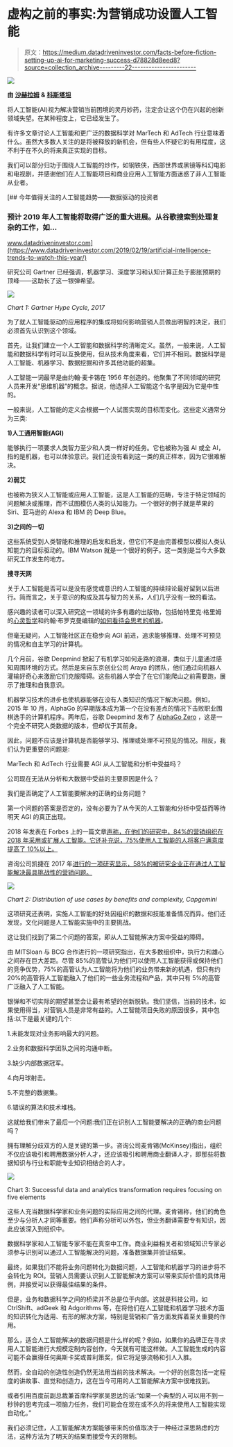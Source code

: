 # 虚构之前的事实:为营销成功设置人工智能

> 原文：<https://medium.datadriveninvestor.com/facts-before-fiction-setting-up-ai-for-marketing-success-d78828d8eed8?source=collection_archive---------22----------------------->

[![](img/c600e73a2955ebc13f10253dd1ee84e6.png)](http://www.track.datadriveninvestor.com/1B9E)

**由** [**沙赫拉姆**](https://www.linkedin.com/in/shahramsabzevari/?originalSubdomain=my) **&** [**科斯塔坦**](https://www.linkedin.com/in/costa-tan-phd-23293470/)

将人工智能(AI)视为解决营销当前困境的灵丹妙药，注定会让这个仍在兴起的创新领域失望。在某种程度上，它已经发生了。

有许多文章讨论人工智能和更广泛的数据科学对 MarTech 和 AdTech 行业意味着什么。虽然大多数人关注的是将被释放的新机会，但有些人怀疑它的有用程度，这不利于在不久的将来真正实现的目标。

我们可以部分归功于围绕人工智能的炒作，如钢铁侠，西部世界或黑镜等科幻电影和电视剧，并感谢他们在人工智能项目和商业应用人工智能方面迷惑了非人工智能从业者。

[](https://www.datadriveninvestor.com/2019/02/19/artificial-intelligence-trends-to-watch-this-year/) [## 今年值得关注的人工智能趋势——数据驱动的投资者

### 预计 2019 年人工智能将取得广泛的重大进展。从谷歌搜索到处理复杂的工作，如…

www.datadriveninvestor.com](https://www.datadriveninvestor.com/2019/02/19/artificial-intelligence-trends-to-watch-this-year/) 

研究公司 Gartner 已经强调，机器学习、深度学习和认知计算正处于膨胀预期的顶峰——这助长了这一银弹希望。

![](img/b015ce1822a68e1b2a5dca213c500ca8.png)

*Chart 1: Gartner Hype Cycle, 2017*

为了就人工智能驱动的应用程序的集成将如何影响营销人员做出明智的决定，我们必须首先认识到这个领域。

首先，让我们建立一个人工智能和数据科学的清晰定义。虽然，一般来说，人工智能和数据科学有时可以互换使用，但从技术角度来看，它们并不相同。数据科学是人工智能、机器学习、数据挖掘和许多其他功能的超集。

人工智能一词最早是由约翰·麦卡锡在 1956 年创造的。他聚集了不同领域的研究人员来开发“思维机器”的概念。据说，他选择人工智能这个名字是因为它是中性的。

一般来说，人工智能的定义会根据一个人试图实现的目标而变化。这些定义通常分为三类:

**1)人工通用智能(AGI)**

能够执行一项要求人类智力至少和人类一样好的任务。它也被称为强 AI 或全 AI，指的是机器，也可以体验意识。我们还没有看到这一类的真正样本，因为它很难解决。

**2)弱艾**

也被称为狭义人工智能或应用人工智能，这是人工智能的范畴，专注于特定领域的问题解决或推理，而不试图模仿人类的认知能力。一个很好的例子就是苹果的 Siri、亚马逊的 Alexa 和 IBM 的 Deep Blue。

**3)之间的一切**

这些系统受到人类智能和推理的启发和启发，但它们不是由完善模型以模拟人类认知能力的目标驱动的。IBM Watson 就是一个很好的例子。这一类别是当今大多数研究工作发生的地方。

**搜寻天网**

关于人工智能是否可以是没有感觉或意识的人工智能的持续辩论最好留到以后进行。简而言之，关于意识的构成及其与智力的关系，人们几乎没有一致的看法。

感兴趣的读者可以深入研究这一领域的许多有趣的出版物，包括帕特里克·格里姆的[心灵哲学](https://www.amazon.com/Philosophy-Mind-Consciousness-Thinking-Machines/dp/B00DTO5LQC/ref=sr_1_1?ie=UTF8&qid=1535960558&sr=1-1&keywords=Philosophy+Of+Mind)和约翰·布罗克曼编辑的[如何看待会思考的机器](https://www.brainpickings.org/2015/10/12/what-to-think-about-machines-that-think-brockman-edge-question/)。

但毫无疑问，人工智能社区正在稳步向 AGI 前进，追求能够推理、处理不可预见的情况和自主学习的计算机。

几个月前，谷歌 Deepmind 掀起了有机学习如何走路的浪潮，类似于儿童通过感知周围环境的方式。然后是来自东京创业公司 Araya 的团队，他们通过向机器人灌输好奇心来激励它们克服障碍。这些机器人学会了在它们能爬山之前需要跑，展示了推理和自我意识。

机器学习技术的进步也使机器能够在没有人类知识的情况下解决问题。例如，2015 年 10 月，AlphaGo 的早期版本成为第一个在没有差点的情况下击败职业围棋选手的计算机程序。两年后，谷歌 Deepmind 发布了 [AlphaGo Zero](https://www.theatlantic.com/technology/archive/2017/10/alphago-zero-the-ai-that-taught-itself-go/543450/) ，这是一个完全不研究人类数据的版本，但却优于其前身。

因此，问题不应该是计算机是否能够学习、推理或处理不可预见的情况。相反，我们认为更重要的问题是:

MarTech 和 AdTech 行业需要 AGI 从人工智能和分析中受益吗？

公司现在无法从分析和大数据中受益的主要原因是什么？

我们是否确定了人工智能要解决的正确的业务问题？

第一个问题的答案是否定的，没有必要为了从今天的人工智能和分析中受益而等待明天 AGI 的真正出现。

2018 年发表在 Forbes 上的一篇文章[声称，在他们的研究中，84%的营销组织在 2018 年采用或扩展人工智能。它还补充说，75%使用人工智能的人将客户满意度提高了 10%以上。](https://blog.hubspot.com/marketing/ai-marketing-use-cases)

咨询公司凯捷在 2017 年[进行的一项研究显示，58%的被研究企业正在通过人工智能解决最具挑战性的营销问题。](https://www.capgemini.com/wp-content/uploads/2017/09/dti-ai-report_final1.pdf)

![](img/03532a9da9b63fe508d26b4e788f3d6e.png)

*Chart 2: Distribution of use cases by benefits and complexity, Capgemini*

这项研究还表明，实施人工智能的好处因组织的数据和技能准备情况而异。他们还发现，文化问题是人工智能实施中的主要挑战。

这让我们找到了第二个问题的答案，即从人工智能解决方案中受益的障碍。

由 MITSloan 与 BCG 合作进行的一项研究指出，在大多数组织中，执行力和雄心之间存在巨大差距。尽管 85%的高管认为他们可以使用人工智能获得或保持他们的竞争优势，75%的高管认为人工智能将为他们的业务带来新的机遇，但只有约 20%的高管将人工智能融入了他们的一些业务流程和产品，其中只有 5%的高管广泛融入了人工智能。

银弹和不切实际的期望甚至会让最有希望的创新脱轨。我们坚信，当前的技术，如果使用得当，对营销人员是非常有益的。人工智能项目失败的原因很多，其中包括:以下是最关键的几个:

1.未能发现对业务影响最大的问题。

2.业务和数据科学团队之间的沟通中断。

3.缺少内部数据冠军。

4.向月球射击。

5.不完整的数据集。

6.错误的算法和技术堆栈。

这就给我们带来了最后一个问题:我们正在识别人工智能要解决的正确的商业问题吗？

拥有理解分歧双方的人是关键的第一步。咨询公司麦肯锡(McKinsey)指出，组织不仅应该吸引和聘用数据分析人才，还应该吸引和聘用商业翻译人才，即那些将数据知识与行业和职能专业知识相结合的人才。

![](img/e8c15dbbbca9acdb700519950e652157.png)

Chart 3: Successful data and analytics transformation requires focusing on five elements

这些人充当数据科学家和业务问题的实际应用之间的代理。麦肯锡称，他们的角色至少与分析人才同等重要。他们声称分析可以外包，但业务翻译需要专有知识，因此应该深入到组织中。

数据科学家和人工智能专家不能在真空中工作。商业利益相关者和领域知识专家必须参与识别可以通过人工智能解决的问题，准备数据集并验证结果。

最终，如果我们不能将业务问题转化为数据问题，人工智能和机器学习的进步将不会转化为 ROI。营销人员需要认识到人工智能解决方案可以带来实际价值的具体用例，并接受可以获得最佳结果的条件。

但是，业务和数据科学之间的桥梁并不总是位于内部。这就是科技公司，如 CtrlShift、adGeek 和 Adgorithms 等，在将他们在人工智能和机器学习技术方面的知识转化为适用、有形的解决方案，特别是营销和广告方面发挥着至关重要的作用。

那么，适合人工智能解决的数据问题是什么样的呢？例如，如果你的品牌正在寻求用人工智能进行大规模定制内容创作，今天就有可能这样做。人工智能生成的内容可能不会赢得任何奥斯卡奖或普利策奖，但它将足够流畅和引人入胜。

然而，全自动的创造性创造仍然无法用当前的技术解决。一个好的创意包括一定程度的讲故事、直觉和创造力，这在当今可用的人工智能解决方案中很难找到。

或者引用百度前副总裁兼首席科学家吴恩达的话:“如果一个典型的人可以用不到一秒钟的思考完成一项脑力任务，我们可能会在现在或不久的将来使用人工智能实现自动化。”

我们必须记住，人工智能解决方案能够带来的价值取决于一种经过深思熟虑的方法，这种方法为了明天的结果而接受今天的限制。